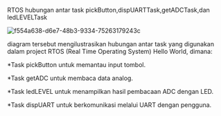 
RTOS hubungan antar task pickButton,dispUARTTask,getADCTask,dan ledLEVELTask

![f554a638-d6e7-48b3-9334-75263179243c](https://github.com/user-attachments/assets/1d482952-dc6d-49da-a7f0-9d64586e5351)

diagram tersebut mengilustrasikan hubungan antar task yang digunakan dalam project RTOS (Real Time Operating System) Hello World, dimana:
 
 *Task pickButton untuk memantau input tombol.
 
 *Task getADC untuk membaca data analog.
 
 *Task ledLEVEL untuk menampilkan hasil pembacaan ADC dengan LED.
 
 *Task dispUART untuk berkomunikasi melalui UART dengan pengguna.


